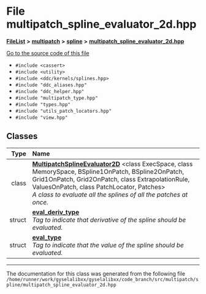 

# File multipatch\_spline\_evaluator\_2d.hpp



[**FileList**](files.md) **>** [**multipatch**](dir_7740c6927b2da0a836b00bedb040a06d.md) **>** [**spline**](dir_729d943c83b6b5573a69e28a4db4673a.md) **>** [**multipatch\_spline\_evaluator\_2d.hpp**](multipatch__spline__evaluator__2d_8hpp.md)

[Go to the source code of this file](multipatch__spline__evaluator__2d_8hpp_source.md)



* `#include <cassert>`
* `#include <utility>`
* `#include <ddc/kernels/splines.hpp>`
* `#include "ddc_aliases.hpp"`
* `#include "ddc_helper.hpp"`
* `#include "multipatch_type.hpp"`
* `#include "types.hpp"`
* `#include "utils_patch_locators.hpp"`
* `#include "view.hpp"`















## Classes

| Type | Name |
| ---: | :--- |
| class | [**MultipatchSplineEvaluator2D**](classMultipatchSplineEvaluator2D.md) &lt;class ExecSpace, class MemorySpace, BSpline1OnPatch, BSpline2OnPatch, Grid1OnPatch, Grid2OnPatch, class ExtrapolationRule, ValuesOnPatch, class PatchLocator, Patches&gt;<br>_A class to evaluate all the splines of all the patches at once._  |
| struct | [**eval\_deriv\_type**](structMultipatchSplineEvaluator2D_1_1eval__deriv__type.md) <br>_Tag to indicate that derivative of the spline should be evaluated._  |
| struct | [**eval\_type**](structMultipatchSplineEvaluator2D_1_1eval__type.md) <br>_Tag to indicate that the value of the spline should be evaluated._  |



















































------------------------------
The documentation for this class was generated from the following file `/home/runner/work/gyselalibxx/gyselalibxx/code_branch/src/multipatch/spline/multipatch_spline_evaluator_2d.hpp`

